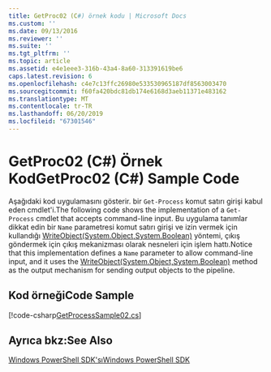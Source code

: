 ```yaml
---
title: GetProc02 (C#) örnek kodu | Microsoft Docs
ms.custom: ''
ms.date: 09/13/2016
ms.reviewer: ''
ms.suite: ''
ms.tgt_pltfrm: ''
ms.topic: article
ms.assetid: e4e1eee3-316b-43a4-8a60-313391619be6
caps.latest.revision: 6
ms.openlocfilehash: c4e7c13ffc26980e533530965187df8563003470
ms.sourcegitcommit: f60fa420bdc81db174e6168d3aeb11371e483162
ms.translationtype: MT
ms.contentlocale: tr-TR
ms.lasthandoff: 06/20/2019
ms.locfileid: "67301546"
---
```

# <a name="getproc02-c-sample-code"></a><span data-ttu-id="eeee9-102">GetProc02 (C#) Örnek Kod</span><span class="sxs-lookup"><span data-stu-id="eeee9-102">GetProc02 (C#) Sample Code</span></span>

<span data-ttu-id="eeee9-103">Aşağıdaki kod uygulamasını gösterir. bir `Get-Process` komut satırı girişi kabul eden cmdlet'i.</span><span class="sxs-lookup"><span data-stu-id="eeee9-103">The following code shows the implementation of a `Get-Process` cmdlet that accepts command-line input.</span></span> <span data-ttu-id="eeee9-104">Bu uygulama tanımlar dikkat edin bir `Name` parametresi komut satırı girişi ve izin vermek için kullandığı [WriteObject(System.Object,System.Boolean)](/dotnet/api/system.management.automation.cmdlet.writeobject?view=pscore-6.2.0#System_Management_Automation_Cmdlet_WriteObject_System_Object_System_Boolean_) yöntemi, çıkış göndermek için çıkış mekanizması olarak nesneleri için işlem hattı.</span><span class="sxs-lookup"><span data-stu-id="eeee9-104">Notice that this implementation defines a `Name` parameter to allow command-line input, and it uses the [WriteObject(System.Object,System.Boolean)](/dotnet/api/system.management.automation.cmdlet.writeobject?view=pscore-6.2.0#System_Management_Automation_Cmdlet_WriteObject_System_Object_System_Boolean_) method as the output mechanism for sending output objects to the pipeline.</span></span>

## <a name="code-sample"></a><span data-ttu-id="eeee9-105">Kod örneği</span><span class="sxs-lookup"><span data-stu-id="eeee9-105">Code Sample</span></span>

[!code-csharp[GetProcessSample02.cs](../../powershell-sdk-samples/SDK-2.0/csharp/GetProcessSample02/GetProcessSample02.cs#L11-L76 "GetProcessSample02.cs")]

## <a name="see-also"></a><span data-ttu-id="eeee9-106">Ayrıca bkz:</span><span class="sxs-lookup"><span data-stu-id="eeee9-106">See Also</span></span>

[<span data-ttu-id="eeee9-107">Windows PowerShell SDK'sı</span><span class="sxs-lookup"><span data-stu-id="eeee9-107">Windows PowerShell SDK</span></span>](../windows-powershell-reference.md)
